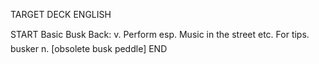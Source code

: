 TARGET DECK
ENGLISH

START
Basic
Busk
Back: v. Perform esp. Music in the street etc. For tips.  busker n. [obsolete busk peddle]
END
